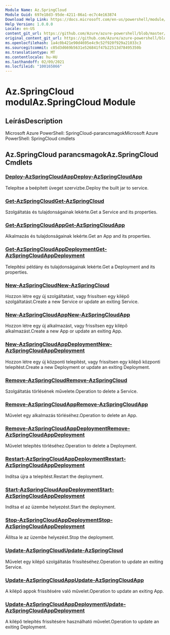 ```yaml
---
Module Name: Az.SpringCloud
Module Guid: 697e18d3-95de-4211-86a1-ec7c4e163874
Download Help Link: https://docs.microsoft.com/en-us/powershell/module/az.springcloud
Help Version: 1.0.0.0
Locale: en-US
content_git_url: https://github.com/Azure/azure-powershell/blob/master/src/SpringCloud/help/Az.SpringCloud.md
original_content_git_url: https://github.com/Azure/azure-powershell/blob/master/src/SpringCloud/help/Az.SpringCloud.md
ms.openlocfilehash: 1a4c0b421e90d4695e4c9c52f920f929a21033c3
ms.sourcegitcommit: c05d3d669b5631e526841f47b22513d78495350b
ms.translationtype: MT
ms.contentlocale: hu-HU
ms.lasthandoff: 02/09/2021
ms.locfileid: "100165866"
---
```

# <span data-ttu-id="cfedc-101">Az.SpringCloud modul</span><span class="sxs-lookup"><span data-stu-id="cfedc-101">Az.SpringCloud Module</span></span>
## <span data-ttu-id="cfedc-102">Leírás</span><span class="sxs-lookup"><span data-stu-id="cfedc-102">Description</span></span>
<span data-ttu-id="cfedc-103">Microsoft Azure PowerShell: SpringCloud-parancsmagok</span><span class="sxs-lookup"><span data-stu-id="cfedc-103">Microsoft Azure PowerShell: SpringCloud cmdlets</span></span>

## <span data-ttu-id="cfedc-104">Az.SpringCloud parancsmagok</span><span class="sxs-lookup"><span data-stu-id="cfedc-104">Az.SpringCloud Cmdlets</span></span>
### [<span data-ttu-id="cfedc-105">Deploy-AzSpringCloudApp</span><span class="sxs-lookup"><span data-stu-id="cfedc-105">Deploy-AzSpringCloudApp</span></span>](Deploy-AzSpringCloudApp.md)
<span data-ttu-id="cfedc-106">Telepítse a beépített üveget szervizbe.</span><span class="sxs-lookup"><span data-stu-id="cfedc-106">Deploy the built jar to service.</span></span>

### [<span data-ttu-id="cfedc-107">Get-AzSpringCloud</span><span class="sxs-lookup"><span data-stu-id="cfedc-107">Get-AzSpringCloud</span></span>](Get-AzSpringCloud.md)
<span data-ttu-id="cfedc-108">Szolgáltatás és tulajdonságainak lekérte.</span><span class="sxs-lookup"><span data-stu-id="cfedc-108">Get a Service and its properties.</span></span>

### [<span data-ttu-id="cfedc-109">Get-AzSpringCloudApp</span><span class="sxs-lookup"><span data-stu-id="cfedc-109">Get-AzSpringCloudApp</span></span>](Get-AzSpringCloudApp.md)
<span data-ttu-id="cfedc-110">Alkalmazás és tulajdonságainak lekérte.</span><span class="sxs-lookup"><span data-stu-id="cfedc-110">Get an App and its properties.</span></span>

### [<span data-ttu-id="cfedc-111">Get-AzSpringCloudAppDeployment</span><span class="sxs-lookup"><span data-stu-id="cfedc-111">Get-AzSpringCloudAppDeployment</span></span>](Get-AzSpringCloudAppDeployment.md)
<span data-ttu-id="cfedc-112">Telepítési példány és tulajdonságainak lekérte.</span><span class="sxs-lookup"><span data-stu-id="cfedc-112">Get a Deployment and its properties.</span></span>

### [<span data-ttu-id="cfedc-113">New-AzSpringCloud</span><span class="sxs-lookup"><span data-stu-id="cfedc-113">New-AzSpringCloud</span></span>](New-AzSpringCloud.md)
<span data-ttu-id="cfedc-114">Hozzon létre egy új szolgáltatást, vagy frissítsen egy kilépő szolgáltatást.</span><span class="sxs-lookup"><span data-stu-id="cfedc-114">Create a new Service or update an exiting Service.</span></span>

### [<span data-ttu-id="cfedc-115">New-AzSpringCloudApp</span><span class="sxs-lookup"><span data-stu-id="cfedc-115">New-AzSpringCloudApp</span></span>](New-AzSpringCloudApp.md)
<span data-ttu-id="cfedc-116">Hozzon létre egy új alkalmazást, vagy frissítsen egy kilépő alkalmazást.</span><span class="sxs-lookup"><span data-stu-id="cfedc-116">Create a new App or update an exiting App.</span></span>

### [<span data-ttu-id="cfedc-117">New-AzSpringCloudAppDeployment</span><span class="sxs-lookup"><span data-stu-id="cfedc-117">New-AzSpringCloudAppDeployment</span></span>](New-AzSpringCloudAppDeployment.md)
<span data-ttu-id="cfedc-118">Hozzon létre egy új központi telepítést, vagy frissítsen egy kilépő központi telepítést.</span><span class="sxs-lookup"><span data-stu-id="cfedc-118">Create a new Deployment or update an exiting Deployment.</span></span>

### [<span data-ttu-id="cfedc-119">Remove-AzSpringCloud</span><span class="sxs-lookup"><span data-stu-id="cfedc-119">Remove-AzSpringCloud</span></span>](Remove-AzSpringCloud.md)
<span data-ttu-id="cfedc-120">Szolgáltatás törlésének művelete.</span><span class="sxs-lookup"><span data-stu-id="cfedc-120">Operation to delete a Service.</span></span>

### [<span data-ttu-id="cfedc-121">Remove-AzSpringCloudApp</span><span class="sxs-lookup"><span data-stu-id="cfedc-121">Remove-AzSpringCloudApp</span></span>](Remove-AzSpringCloudApp.md)
<span data-ttu-id="cfedc-122">Művelet egy alkalmazás törléséhez.</span><span class="sxs-lookup"><span data-stu-id="cfedc-122">Operation to delete an App.</span></span>

### [<span data-ttu-id="cfedc-123">Remove-AzSpringCloudAppDeployment</span><span class="sxs-lookup"><span data-stu-id="cfedc-123">Remove-AzSpringCloudAppDeployment</span></span>](Remove-AzSpringCloudAppDeployment.md)
<span data-ttu-id="cfedc-124">Művelet telepítés törléséhez.</span><span class="sxs-lookup"><span data-stu-id="cfedc-124">Operation to delete a Deployment.</span></span>

### [<span data-ttu-id="cfedc-125">Restart-AzSpringCloudAppDeployment</span><span class="sxs-lookup"><span data-stu-id="cfedc-125">Restart-AzSpringCloudAppDeployment</span></span>](Restart-AzSpringCloudAppDeployment.md)
<span data-ttu-id="cfedc-126">Indítsa újra a telepítést.</span><span class="sxs-lookup"><span data-stu-id="cfedc-126">Restart the deployment.</span></span>

### [<span data-ttu-id="cfedc-127">Start-AzSpringCloudAppDeployment</span><span class="sxs-lookup"><span data-stu-id="cfedc-127">Start-AzSpringCloudAppDeployment</span></span>](Start-AzSpringCloudAppDeployment.md)
<span data-ttu-id="cfedc-128">Indítsa el az üzembe helyezést.</span><span class="sxs-lookup"><span data-stu-id="cfedc-128">Start the deployment.</span></span>

### [<span data-ttu-id="cfedc-129">Stop-AzSpringCloudAppDeployment</span><span class="sxs-lookup"><span data-stu-id="cfedc-129">Stop-AzSpringCloudAppDeployment</span></span>](Stop-AzSpringCloudAppDeployment.md)
<span data-ttu-id="cfedc-130">Állítsa le az üzembe helyezést.</span><span class="sxs-lookup"><span data-stu-id="cfedc-130">Stop the deployment.</span></span>

### [<span data-ttu-id="cfedc-131">Update-AzSpringCloud</span><span class="sxs-lookup"><span data-stu-id="cfedc-131">Update-AzSpringCloud</span></span>](Update-AzSpringCloud.md)
<span data-ttu-id="cfedc-132">Művelet egy kilépő szolgáltatás frissítéséhez.</span><span class="sxs-lookup"><span data-stu-id="cfedc-132">Operation to update an exiting Service.</span></span>

### [<span data-ttu-id="cfedc-133">Update-AzSpringCloudApp</span><span class="sxs-lookup"><span data-stu-id="cfedc-133">Update-AzSpringCloudApp</span></span>](Update-AzSpringCloudApp.md)
<span data-ttu-id="cfedc-134">A kilépő appok frissítésére való művelet.</span><span class="sxs-lookup"><span data-stu-id="cfedc-134">Operation to update an exiting App.</span></span>

### [<span data-ttu-id="cfedc-135">Update-AzSpringCloudAppDeployment</span><span class="sxs-lookup"><span data-stu-id="cfedc-135">Update-AzSpringCloudAppDeployment</span></span>](Update-AzSpringCloudAppDeployment.md)
<span data-ttu-id="cfedc-136">A kilépő telepítés frissítésére használható művelet.</span><span class="sxs-lookup"><span data-stu-id="cfedc-136">Operation to update an exiting Deployment.</span></span>

